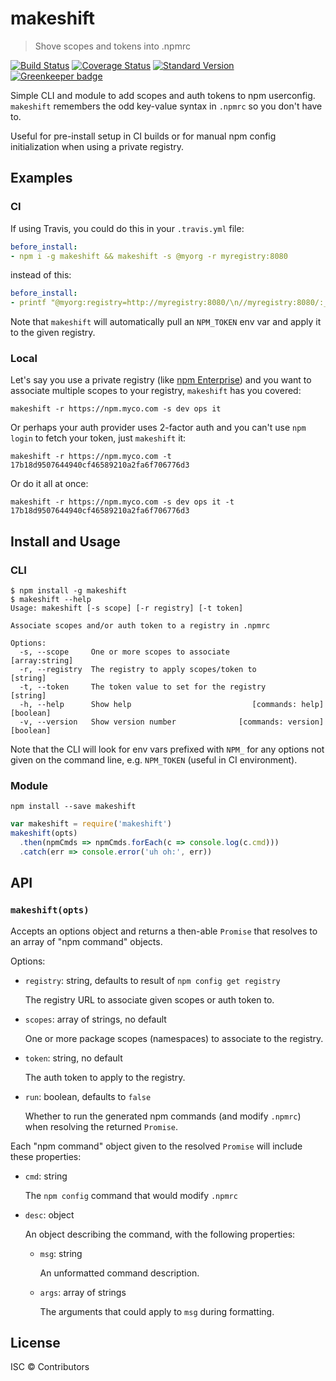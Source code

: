 # makeshift

> Shove scopes and tokens into .npmrc

[![Build Status](https://travis-ci.org/nexdrew/makeshift.svg?branch=master)](https://travis-ci.org/nexdrew/makeshift)
[![Coverage Status](https://coveralls.io/repos/github/nexdrew/makeshift/badge.svg?branch=master)](https://coveralls.io/github/nexdrew/makeshift?branch=master)
[![Standard Version](https://img.shields.io/badge/release-standard%20version-brightgreen.svg)](https://github.com/conventional-changelog/standard-version)
[![Greenkeeper badge](https://badges.greenkeeper.io/nexdrew/makeshift.svg)](https://greenkeeper.io/)

Simple CLI and module to add scopes and auth tokens to npm userconfig. `makeshift` remembers the odd key-value syntax in `.npmrc` so you don't have to.

Useful for pre-install setup in CI builds or for manual npm config initialization when using a private registry.

## Examples

### CI

If using Travis, you could do this in your `.travis.yml` file:

```yaml
before_install:
- npm i -g makeshift && makeshift -s @myorg -r myregistry:8080
```

instead of this:

```yaml
before_install:
- printf "@myorg:registry=http://myregistry:8080/\n//myregistry:8080/:_authToken=${NPM_TOKEN}\n" >> ~/.npmrc
```

Note that `makeshift` will automatically pull an `NPM_TOKEN` env var and apply it to the given registry.

### Local

Let's say you use a private registry (like [npm Enterprise](https://www.npmjs.com/enterprise)) and you want to associate multiple scopes to your registry, `makeshift` has you covered:

```
makeshift -r https://npm.myco.com -s dev ops it
```

Or perhaps your auth provider uses 2-factor auth and you can't use `npm login` to fetch your token, just `makeshift` it:

```
makeshift -r https://npm.myco.com -t 17b18d9507644940cf46589210a2fa6f706776d3
```

Or do it all at once:

```
makeshift -r https://npm.myco.com -s dev ops it -t 17b18d9507644940cf46589210a2fa6f706776d3
```

## Install and Usage

### CLI

```
$ npm install -g makeshift
$ makeshift --help
Usage: makeshift [-s scope] [-r registry] [-t token]

Associate scopes and/or auth token to a registry in .npmrc

Options:
  -s, --scope     One or more scopes to associate                 [array:string]
  -r, --registry  The registry to apply scopes/token to                 [string]
  -t, --token     The token value to set for the registry               [string]
  -h, --help      Show help                           [commands: help] [boolean]
  -v, --version   Show version number              [commands: version] [boolean]
```

Note that the CLI will look for env vars prefixed with `NPM_` for any options not given on the command line, e.g. `NPM_TOKEN` (useful in CI environment).

### Module

```
npm install --save makeshift
```

```js
var makeshift = require('makeshift')
makeshift(opts)
  .then(npmCmds => npmCmds.forEach(c => console.log(c.cmd)))
  .catch(err => console.error('uh oh:', err))
```

## API

### `makeshift(opts)`

Accepts an options object and returns a then-able `Promise` that resolves to an array of "npm command" objects.

Options:

- `registry`: string, defaults to result of `npm config get registry`

    The registry URL to associate given scopes or auth token to.

- `scopes`: array of strings, no default

    One or more package scopes (namespaces) to associate to the registry.

- `token`: string, no default

    The auth token to apply to the registry.

- `run`: boolean, defaults to `false`

    Whether to run the generated npm commands (and modify `.npmrc`) when resolving the returned `Promise`.

Each "npm command" object given to the resolved `Promise` will include these properties:

- `cmd`: string

    The `npm config` command that would modify `.npmrc`

- `desc`: object

    An object describing the command, with the following properties:

    - `msg`: string

        An unformatted command description.

    - `args`: array of strings

        The arguments that could apply to `msg` during formatting.

## License

ISC © Contributors
